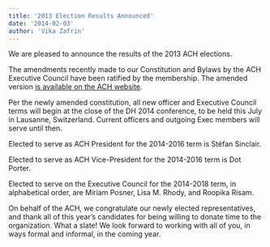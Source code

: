 ```yaml
---
title: '2013 Election Results Announced'
date: '2014-02-03'
author: 'Vika Zafrin'
---
```

We are pleased to announce the results of the 2013 ACH elections.

The amendments recently made to our Constitution and Bylaws by the ACH Executive Council have been ratified by the membership. The amended version [is available on the ACH website](/about/constitution/).

Per the newly amended constitution, all new officer and Executive Council terms will begin at the close of the DH 2014 conference, to be held this July in Lausanne, Switzerland. Current officers and outgoing Exec members will serve until then.

Elected to serve as ACH President for the 2014-2016 term is Stéfan Sinclair.

Elected to serve as ACH Vice-President for the 2014-2016 term is Dot Porter.

Elected to serve on the Executive Council for the 2014-2018 term, in alphabetical order, are Miriam Posner, Lisa M. Rhody, and Roopika Risam.

On behalf of the ACH, we congratulate our newly elected representatives, and thank all of this year’s candidates for being willing to donate time to the organization. What a slate! We look forward to working with all of you, in ways formal and informal, in the coming year.